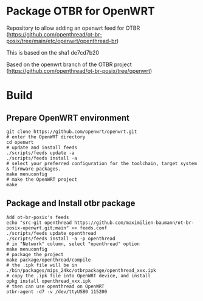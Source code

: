 # Package OTBR for OpenWRT

Repository to allow adding an openwrt feed for OTBR (https://github.com/openthread/ot-br-posix/tree/main/etc/openwrt/openthread-br)

This is based on the sha1 de7cd7b20

Based on the openwrt branch of the OTBR project (https://github.com/openthread/ot-br-posix/tree/openwrt)

# Build
## Prepare OpenWRT environment
```
git clone https://github.com/openwrt/openwrt.git
# enter the OpenWRT directory
cd openwrt
# update and install feeds
./scripts/feeds update -a
./scripts/feeds install -a
# select your preferred configuration for the toolchain, target system & firmware packages.
make menuconfig
# make the OpenWRT project
make
```

## Package and Install otbr package
```
Add ot-br-posix's feeds
echo "src-git openthread https://github.com/maximilien-baumann/ot-br-posix-openwrt.git;main" >> feeds.conf
./scripts/feeds update openthread
./scripts/feeds install -a -p openthread
# in "Network" column, select "openthread" option
make menuconfig
# package the project
make package/openthread/compile
# the .ipk file will be in ./bin/packages/mips_24kc/otbrpackage/openthread_xxx.ipk
# copy the .ipk file into OpenWRT device, and install
opkg install openthread_xxx.ipk
# then can use openthread on OpenWRT
otbr-agent -d7 -v /dev/ttyUSB0 115200
```
